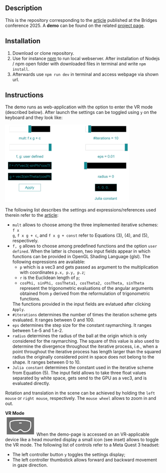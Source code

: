 <h2>Description</h2>
This is the repository corresponding to the <a href="http://archive.bridgesmathart.org/2025/bridges2025-373.html" target="_blank">article</a> published at the Bridges conference 2025. A <strong>demo</strong> can be found on the related <a href="http://e-zimmermann.github.io/demos/vractalExplorer.html" target="_blank">project page</a>.

<h2>Installation</h2>
<ol>
  <li>Download or clone repository.</li>
  <li>Use for instance <a href="https://docs.npmjs.com/downloading-and-installing-node-js-and-npm" target="_blank">npm</a> to run local webserver. After installation of Nodejs / npm open folder with downloaded files in terminal and write
<code>npm install</code>. </li>
  <li>Afterwards use <code>npm run dev</code> in terminal and access webpage via shown url.</li>
</ol>

<h2>Instructions</h2>
<p>The demo runs as web-application with the option to enter the VR mode (described below). After launch
the settings can be toggled using <code>y</code> on the keyboard and they look like:</p>
<img src="img/settings.png" width="400">

The following list describes the settings and expressions/references used therein refer to the <a
href="http://archive.bridgesmathart.org/2025/bridges2025-373.html" target="_blank">article</a>:
<ul>
<li><code>mult</code> allows to choose among the three implemented iterative schemes: <code>f x
g</code>, <code>f x g + c</code>, and <code>f x g + const</code>
refer to Equations (3), (4), and (5), respectively.</li>
<li><code>f, g</code> allows to choose among predefined functions and
the option <code>user defined</code>. When the latter is chosen, two input fields appear in
which functions can be provided
                        in OpenGL Shading Language (glsl). The following expressions are available:
                        <ul>
                            <li><code>p</code> which is a vec3 and gets passed as argument to the multiplication with
                                coordinates <code>p.x, p.y, p.z</code>;</li>
                            <li><code>r</code> is the Euclidean length of <code>p</code>;</li>
                            <li><code>cosPhi, sinPhi, cosTheta1, cosTheta2, cosTheta, sinTheta</code> represent the
                                trigonometric evaluations of the angular arguments obtained from <code>p</code> derived
                                from the reformulation of trigonometric functions.</li>
                        </ul>
                    </li>
                    The functions provided in the input fields are evlatued after clicking <code>Apply</code>.
                    <li><code>#iterations</code> determines the number of times the iteration scheme gets evaluated. It
                        ranges between 0 and 100.</li>
                    <li><code>eps</code> determines the step size for the constant raymarching. It ranges between 1.e-5
                        and 1.e-2.</li>
                    <li><code>radius</code> determines the radius of the ball at the origin which is only considered for
                        the raymarching. The square of this value is also used to determine the divergence throughout
                        the iterative process, i.e., when a point throughout
                        the iterative process has length larger than the squared radius the originally considered point in
                        space does not belong to the shape. It ranges between 0 to 10.</li>
                    <li><code>Julia constant</code> determines the constant used in the iterative scheme from Equation
                        (5). The input field allows
                        to take three float values separated by white space, gets send to the GPU as a vec3, and is evaluated directly.
                    </li>
                </ul>
                
Rotation and translation in the scene can be achieved by holding the <code>left mouse</code> or <code>right mouse</code>,
respectively. The <code>mouse wheel</code> allows to zoom in and out.

<strong>VR Mode</strong><br>
<img src="img/vrMode.png" alt="vrMode">
When the demo-page is accessed on an VR-applicable device like a head mounted display a small icon (see inset) allows to toggle the VR mode.
The following list of controls refer to a Meta Quest 3 headset:
<ul>
                        <li>The left controller button <code>y</code> toggles the settings display;</li>
                        <li>The left controller thumbstick allows forward and backward movement in gaze direction.</li>
                    </ul>




